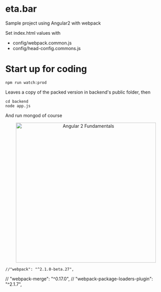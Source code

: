 # eta.bar
Sample project using Angular2 with webpack

Set index.html values with
* config/webpack.common.js
* config/head-config.commons.js

# Start up for coding
```
npm run watch:prod
```
Leaves a copy of the packed version in backend's public folder, then
```
cd backend
node app.js
```

And run mongod of course
<p align="center">
  <a href="http://courses.angularclass.com/courses/angular-2-fundamentals?utm_source=github-angular2-webpack-starter&utm_medium=open-source&utm_campaign=webpackstarter" target="_blank">
    <img width="438" alt="Angular 2 Fundamentals" src="https://cloud.githubusercontent.com/assets/1016365/17200649/085798c6-543c-11e6-8ad0-2484f0641624.png">
  </a>
</p>


    //"webpack": "^2.1.0-beta.27",
 //   "webpack-merge": "^0.17.0",
//    "webpack-package-loaders-plugin": "^2.1.7",


